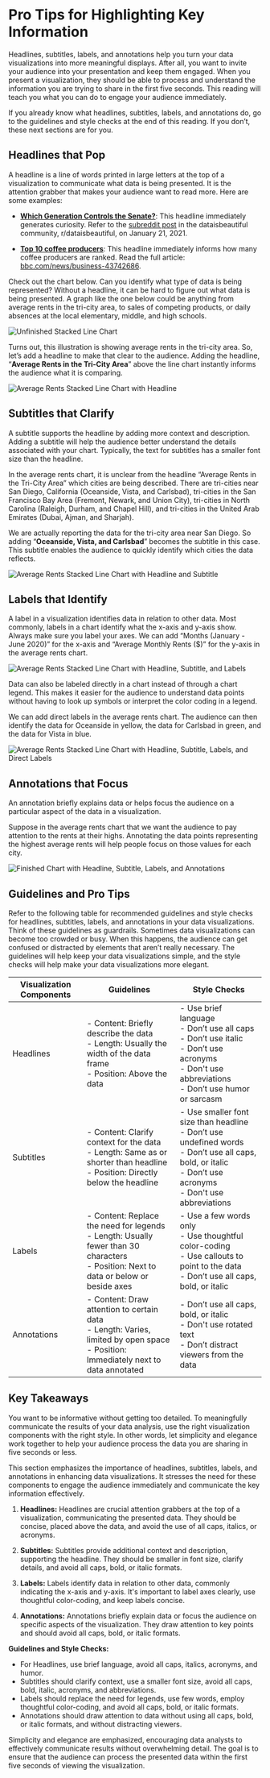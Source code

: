 # Pro Tips for Highlighting Key Information

Headlines, subtitles, labels, and annotations help you turn your data visualizations into more meaningful displays. After all, you want to invite your audience into your presentation and keep them engaged. When you present a visualization, they should be able to process and understand the information you are trying to share in the first five seconds. This reading will teach you what you can do to engage your audience immediately.

If you already know what headlines, subtitles, labels, and annotations do, go to the guidelines and style checks at the end of this reading. If you don’t, these next sections are for you.

## Headlines that Pop

A headline is a line of words printed in large letters at the top of a visualization to communicate what data is being presented. It is the attention grabber that makes your audience want to read more. Here are some examples:

- [**Which Generation Controls the Senate?**](https://i.redd.it/rw0vrjakuoc61.png): This headline immediately generates curiosity. Refer to the [subreddit post]([dataisbeautiful-subreddit-link](https://www.reddit.com/r/dataisbeautiful/comments/l1yly6/oc_which_generation_controls_the_senate/)) in the dataisbeautiful community, r/dataisbeautiful, on January 21, 2021.
  
- [**Top 10 coffee producers**](https://ichef.bbci.co.uk/news/976/cpsprodpb/65D8/production/_100827062_chart-globalcoffeeproduction-iskhe-nc.png): This headline immediately informs how many coffee producers are ranked. Read the full article: [bbc.com/news/business-43742686]([bbc-article-link](https://www.bbc.com/news/business-43742686)).

Check out the chart below. Can you identify what type of data is being represented? Without a headline, it can be hard to figure out what data is being presented. A graph like the one below could be anything from average rents in the tri-city area, to sales of competing products, or daily absences at the local elementary, middle, and high schools.

![Unfinished Stacked Line Chart](./resources/img-1.png)

Turns out, this illustration is showing average rents in the tri-city area. So, let’s add a headline to make that clear to the audience. Adding the headline, “**Average Rents in the Tri-City Area**” above the line chart instantly informs the audience what it is comparing.

![Average Rents Stacked Line Chart with Headline](./resources/img-2.png)

## Subtitles that Clarify

A subtitle supports the headline by adding more context and description. Adding a subtitle will help the audience better understand the details associated with your chart. Typically, the text for subtitles has a smaller font size than the headline.

In the average rents chart, it is unclear from the headline “Average Rents in the Tri-City Area” which cities are being described. There are tri-cities near San Diego, California (Oceanside, Vista, and Carlsbad), tri-cities in the San Francisco Bay Area (Fremont, Newark, and Union City), tri-cities in North Carolina (Raleigh, Durham, and Chapel Hill), and tri-cities in the United Arab Emirates (Dubai, Ajman, and Sharjah).

We are actually reporting the data for the tri-city area near San Diego. So adding “**Oceanside, Vista, and Carlsbad**” becomes the subtitle in this case. This subtitle enables the audience to quickly identify which cities the data reflects.

![Average Rents Stacked Line Chart with Headline and Subtitle](./resources/img-3.png)

## Labels that Identify

A label in a visualization identifies data in relation to other data. Most commonly, labels in a chart identify what the x-axis and y-axis show. Always make sure you label your axes. We can add “Months (January - June 2020)” for the x-axis and “Average Monthly Rents ($)” for the y-axis in the average rents chart.

![Average Rents Stacked Line Chart with Headline, Subtitle, and Labels](./resources/img-4.png)

Data can also be labeled directly in a chart instead of through a chart legend. This makes it easier for the audience to understand data points without having to look up symbols or interpret the color coding in a legend.

We can add direct labels in the average rents chart. The audience can then identify the data for Oceanside in yellow, the data for Carlsbad in green, and the data for Vista in blue.

![Average Rents Stacked Line Chart with Headline, Subtitle, Labels, and Direct Labels](./resources/img-5.png)

## Annotations that Focus

An annotation briefly explains data or helps focus the audience on a particular aspect of the data in a visualization.

Suppose in the average rents chart that we want the audience to pay attention to the rents at their highs. Annotating the data points representing the highest average rents will help people focus on those values for each city.

![Finished Chart with Headline, Subtitle, Labels, and Annotations](./resources/img-6.png)

## Guidelines and Pro Tips

Refer to the following table for recommended guidelines and style checks for headlines, subtitles, labels, and annotations in your data visualizations. Think of these guidelines as guardrails. Sometimes data visualizations can become too crowded or busy. When this happens, the audience can get confused or distracted by elements that aren’t really necessary. The guidelines will help keep your data visualizations simple, and the style checks will help make your data visualizations more elegant.

| Visualization Components | Guidelines | Style Checks |
| --- | --- | --- |
| Headlines | - Content: Briefly describe the data <br>- Length: Usually the width of the data frame <br>- Position: Above the data | - Use brief language <br>- Don’t use all caps <br>- Don’t use italic <br>- Don’t use acronyms <br>- Don't use abbreviations <br>- Don’t use humor or sarcasm |
| Subtitles | - Content: Clarify context for the data <br>- Length: Same as or shorter than headline<br> - Position: Directly below the headline | - Use smaller font size than headline <br>- Don’t use undefined words <br>- Don’t use all caps, bold, or italic <br>- Don’t use acronyms <br>- Don't use abbreviations |
| Labels | - Content: Replace the need for legends <br>- Length: Usually fewer than 30 characters <br>- Position: Next to data or below or beside axes | - Use a few words only <br>- Use thoughtful color-coding <br>- Use callouts to point to the data <br>- Don’t use all caps, bold, or italic |
| Annotations | - Content: Draw attention to certain data <br>- Length: Varies, limited by open space <br>- Position: Immediately next to data annotated | - Don’t use all caps, bold, or italic <br>- Don't use rotated text <br>- Don’t distract viewers from the data |

## Key Takeaways

You want to be informative without getting too detailed. To meaningfully communicate the results of your data analysis, use the right visualization components with the right style. In other words, let simplicity and elegance work together to help your audience process the data you are sharing in five seconds or less.

This section emphasizes the importance of headlines, subtitles, labels, and annotations in enhancing data visualizations. It stresses the need for these components to engage the audience immediately and communicate the key information effectively.

1. **Headlines:** Headlines are crucial attention grabbers at the top of a visualization, communicating the presented data. They should be concise, placed above the data, and avoid the use of all caps, italics, or acronyms.

2. **Subtitles:** Subtitles provide additional context and description, supporting the headline. They should be smaller in font size, clarify details, and avoid all caps, bold, or italic formats.

3. **Labels:** Labels identify data in relation to other data, commonly indicating the x-axis and y-axis. It's important to label axes clearly, use thoughtful color-coding, and keep labels concise.

4. **Annotations:** Annotations briefly explain data or focus the audience on specific aspects of the visualization. They draw attention to key points and should avoid all caps, bold, or italic formats.

**Guidelines and Style Checks:**

- For Headlines, use brief language, avoid all caps, italics, acronyms, and humor.
- Subtitles should clarify context, use a smaller font size, avoid all caps, bold, italic, acronyms, and abbreviations.
- Labels should replace the need for legends, use few words, employ thoughtful color-coding, and avoid all caps, bold, or italic formats.
- Annotations should draw attention to data without using all caps, bold, or italic formats, and without distracting viewers.

Simplicity and elegance are emphasized, encouraging data analysts to effectively communicate results without overwhelming detail. The goal is to ensure that the audience can process the presented data within the first five seconds of viewing the visualization.
